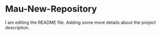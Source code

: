 # Mau-New-Repository

I am editing the README file. Adding some more details about the project description.